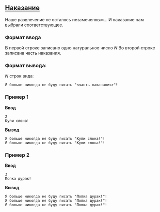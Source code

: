 ## [Наказание](../../../solutions/2.1/21_h.py)

Наше развлечение не осталось незамеченным...
И наказание нам выбрали соответствующее.

### Формат ввода

В первой строке записано одно натуральное число $N$
Во второй строке записана часть наказания.

### Формат вывода:

$N$ строк вида: 

```plaintext
Я больше никогда не буду писать "<часть наказания>"!
```

### Пример 1

**Ввод**
```plaintext
2
Купи слона!
```

**Вывод**
```plaintext
Я больше никогда не буду писать "Купи слона!"!
Я больше никогда не буду писать "Купи слона!"!
```

### Пример 2

**Ввод**
```plaintext
3
Попка дурак!
```

**Вывод**
```plaintext
Я больше никогда не буду писать "Попка дурак!"!
Я больше никогда не буду писать "Попка дурак!"!
Я больше никогда не буду писать "Попка дурак!"!
```